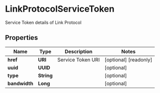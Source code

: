 

# LinkProtocolServiceToken

Service Token details of Link Protocol

## Properties

| Name | Type | Description | Notes |
|------------ | ------------- | ------------- | -------------|
|**href** | **URI** | Service Token URI |  [optional] [readonly] |
|**uuid** | **UUID** |  |  [optional] |
|**type** | **String** |  |  [optional] |
|**bandwidth** | **Long** |  |  [optional] |



